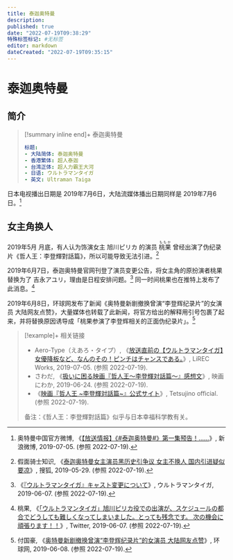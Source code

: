 ```yaml
---
title: 泰迦奥特曼
description:
published: true
date: "2022-07-19T09:38:29"
特殊标签标记: #无标签
editor: markdown
dateCreated: "2022-07-19T09:35:15"
---
```


# 泰迦奥特曼

## 简介

> [!summary inline end]+ 泰迦奥特曼
>
> ```yaml
> 标题:
> - 大陆简体: 泰迦奥特曼
> - 香港繁体: 超人泰迦
> - 台湾正体: 超人力霸王大河
> - 日语: ウルトラマンタイガ
> - 英文: Ultraman Taiga
> ```

日本电视播出日期是 2019年7月6日，大陆流媒体播出日期同样是 2019年7月6日。[^k7lbS]

[^k7lbS]: 奥特曼中国官方微博, 《[【放送情报】《#泰迦奥特曼#》第一集预告！……](https://archive.ph/k7lbS "https://weibo.com/2032534365/HC5wy3k2k")》, 新浪微博, 2019-07-05. (参照 2022-07-19).

## 女主角换人

2019年5月 月底，有人认为饰演女主 旭川ピリカ 的演员 <ruby>桃果<rp>(</rp><rt>ももか</rt><rp>)</rp></ruby> 曾经出演了伪纪录片《哲人王：李登輝對話篇》，所以可能导致无法引进。[^317215050_705099]

[^317215050_705099]: 假面骑士知识, 《[泰迦奥特曼女主演员黑历史引争议 女主不换人 国内引进疑似要凉](https://web.archive.org/web/20220719022747/https://www.sohu.com/a/317215050_705099)》, 搜狐, 2019-05-29. (参照 2022-07-19).

2019年6月7日，泰迦奥特曼官网刊登了演员变更公告，将女主角的原扮演者桃果替换为了 吉永アユリ，理由是日程安排问题。[^453] 同一时间桃果也在推特上发布了此消息。[^1136922939566174208]

[^453]: 《[『ウルトラマンタイガ』キャスト変更について](https://web.archive.org/web/20220326212512/https://m-78.jp/taiga/post-453/)》, ウルトラマンタイガ, 2019-06-07. (参照 2022-07-19).

[^1136922939566174208]: 桃果, 《[「ウルトラマンタイガ」旭川ピリカ役での出演が、スケジュールの都合でどうしても難しくなってしまいました。とっても残念です。 次の機会に頑張ります！！](https://web.archive.org/web/20220719032840/https://twitter.com/momoka_825_/status/1136922939566174208)》, Twitter, 2019-06-07. (参照 2022-07-19).

2019年6月8日，环球网发布了新闻《奥特曼新剧撤换曾演“李登辉纪录片”的女演员 大陆网友点赞》，大量媒体也转载了此新闻，将官方给出的解释用引号包裹了起来，并将替换原因诱导成「桃果参演了李登辉相关的正面伪纪录片」。[^SSw1I]

[^SSw1I]: 付国豪, 《[奥特曼新剧撤换曾演“李登辉纪录片”的女演员 大陆网友点赞](https://archive.ph/SSw1I "https://taiwan.huanqiu.com/article/9CaKrnKkOC8")》, 环球网, 2019-06-08. (参照 2022-07-19).

> [!example]+ 相关链接
>
> +   Aero-Type（えあろ・タイプ）, 《[放送直前の【ウルトラマンタイガ】女優降板など、なんのその！ピンチはチャンスである。](https://web.archive.org/web/20210622051710/https://lirecworks.com/2019/07/05/post-1663/)》, LiREC Works, 2019-07-05. (参照 2022-07-19).
> +   さわだ, 《[扱いに困る映画『哲人王～李登輝対話篇～』感想文](https://web.archive.org/web/20210511201104/https://www.niwaka-movie.com/archives/10507)》, 映画にわか, 2019-06-24. (参照 2022-07-19).
> +   《[映画『哲人王 ~李登輝対話篇~』公式サイト](https://web.archive.org/web/20220417090043/https://www.tetsujino.com/)》, Tetsujino official. (参照 2022-07-19).
>
> 备注：《哲人王：李登輝對話篇》似乎与日本幸福科学教有关。
